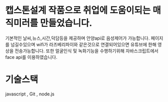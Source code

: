 # 캡스톤설계 작품으로 취업에 도움이되는 매직미러를 만들었습니다.

기본적인 날씨,뉴스,시간,덕담등을 제공하며 안양api로 음성제어가 가능합니다. 
페이지를 넘길수있으며 wifi가 라즈베리파이와 같은것으로 연결되어있으면 유튜브에 한해 영상을 전송가능합니다.
또한 얼굴인식 및 녹화기능을 수행하기위해 자바스크립트에서 face api를 이용하였습니다.

# 기술스택
javascript , Git , node.js
